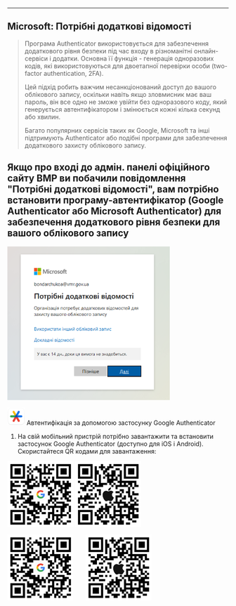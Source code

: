 ---

## Microsoft: Потрібні додаткові відомості

> Програма Authenticator використовується для забезпечення додаткового рівня безпеки під час входу в різноманітні онлайн-сервіси і додатки. Основна її функція - генерація одноразових кодів, які використовуються для двоетапної перевірки особи (two-factor authentication, 2FA).
> 
> Цей підхід робить важчим несанкціонований доступ до вашого облікового запису, оскільки навіть якщо зловмисник має ваш пароль, він все одно не зможе увійти без одноразового коду, який генерується автентифікатором і змінюється кожні кілька секунд або хвилин.
> 
> Багато популярних сервісів таких як Google, Microsoft та інші підтримують Authenticator або подібні програми для забезпечення додаткового захисту облікового запису.

## Якщо про вході до адмін. панелі офіційного сайту ВМР ви побачили повідомлення "Потрібні додаткові відомості", вам потрібно встановити програму-автентифікатор (Google Authenticator або Microsoft Authenticator) для забезпечення додаткового рівня безпеки для вашого облікового запису

<img src="https://raw.githubusercontent.com/vmr-gov-ua/docs/master/ContentEditors/assets/media/Authenticator%20(1).png" width="370" height="350">

<img src="https://raw.githubusercontent.com/vmr-gov-ua/docs/master/ContentEditors/assets/media/Google-Play.png" alt="Google Play" width="40" height="40"> Автентифікація за допомогою застосунку Google Authenticator 

1. На свій мобільний пристрій потрібно завантажити та встановити застосунок Google Authenticator (доступно для iOS і Android). Скористайтеся QR кодами для завантаження:

<img src="https://raw.githubusercontent.com/vmr-gov-ua/docs/master/ContentEditors/assets/media/qrcode_Android.png" width="150" height="150"> <img src="https://raw.githubusercontent.com/vmr-gov-ua/docs/master/ContentEditors/assets/media/qrcode_apple.png" width="150" height="150">

<div>
  <img src="https://raw.githubusercontent.com/vmr-gov-ua/docs/master/ContentEditors/assets/media/qrcode_Android.png" width="150" height="150">
  <span style="width: 20px; display: inline-block;"></span>
  <img src="https://raw.githubusercontent.com/vmr-gov-ua/docs/master/ContentEditors/assets/media/qrcode_apple.png"  width="150" height="150">
</div>
